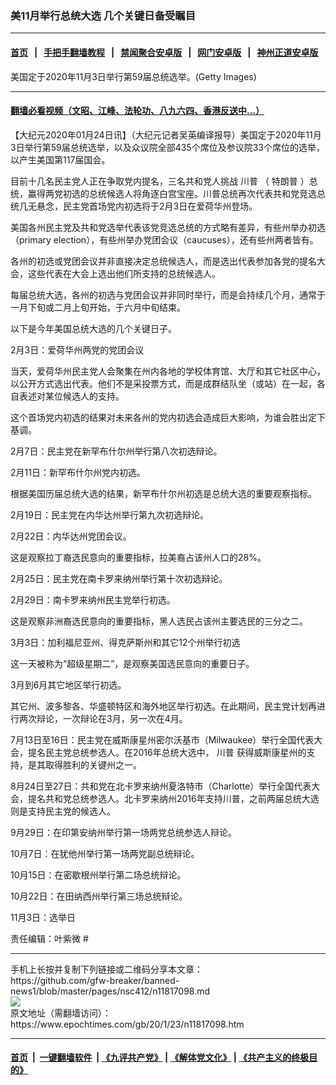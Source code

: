 ### 美11月举行总统大选 几个关键日备受瞩目
------------------------

#### [首页](https://github.com/gfw-breaker/banned-news1/blob/master/README.md) &nbsp;&nbsp;|&nbsp;&nbsp; [手把手翻墙教程](https://github.com/gfw-breaker/guides/wiki) &nbsp;&nbsp;|&nbsp;&nbsp; [禁闻聚合安卓版](https://github.com/gfw-breaker/bn-android) &nbsp;&nbsp;|&nbsp;&nbsp; [网门安卓版](https://github.com/oGate2/oGate) &nbsp;&nbsp;|&nbsp;&nbsp; [神州正道安卓版](https://github.com/SzzdOgate/update) 



<div><img alt="" class="aligncenter wp-post-image" src="https://i.epochtimes.com/assets/uploads/2019/04/06850a4ef27c92ead80dcf8573958a0b.jpg"/>
<div class="red16 caption">
 美国定于2020年11月3日举行第59届总统选举。(Getty Images)
</div>
</div><hr/>

#### [翻墙必看视频（文昭、江峰、法轮功、八九六四、香港反送中...）](http://167.172.214.107/home.html)

<div><p>
 【大纪元2020年01月24日讯】（大纪元记者吴英编译报导）美国定于2020年11月3日举行第59届总统选举，以及众议院全部435个席位及参议院33个席位的选举，以产生美国第117届国会。
</p>
<p>
 目前十几名民主党人正在争取党内提名，三名共和党人挑战
 <ok href="https://www.epochtimes.com/gb/tag/%E5%B7%9D%E6%99%AE.html">
  川普
 </ok>
 （
 <ok href="https://www.epochtimes.com/gb/tag/%E7%89%B9%E6%9C%97%E6%99%AE.html">
  特朗普
 </ok>
 ）总统，赢得两党初选的总统候选人将角逐白宫宝座。川普总统再次代表共和党竞选总统几无悬念，民主党首场党内初选将于2月3日在爱荷华州登场。
</p>
<p>
 美国各州民主党及共和党选举代表该党竞选总统的方式略有差异，有些州举办初选（primary election），有些州举办党团会议（caucuses），还有些州两者皆有。
</p>
<p>
 各州的初选或党团会议并非直接决定总统候选人，而是选出代表参加各党的提名大会，这些代表在大会上选出他们所支持的总统候选人。
</p>
<p>
 每届总统大选，各州的初选与党团会议并非同时举行，而是会持续几个月，通常于一月下旬或二月上旬开始，于六月中旬结束。
</p>
<p>
 以下是今年美国总统大选的几个关键日子。
</p>
<p>
 2月3日：爱荷华州两党的党团会议
</p>
<p>
 当天，爱荷华州民主党人会聚集在州内各地的学校体育馆、大厅和其它社区中心，以公开方式选出代表。他们不是采投票方式，而是成群结队坐（或站）在一起，各自表述对某位候选人的支持。
</p>
<p>
 这个首场党内初选的结果对未来各州的党内初选会造成巨大影响，为谁会胜出定下基调。
</p>
<p>
 2月7日：民主党在新罕布什尔州举行第八次初选辩论。
</p>
<p>
 2月11日：新罕布什尔州党内初选。
</p>
<p>
 根据美国历届总统大选的结果，新罕布什尔州初选是总统大选的重要观察指标。
</p>
<p>
 2月19日：民主党在内华达州举行第九次初选辩论。
</p>
<p>
 2月22日：内华达州党团会议。
</p>
<p>
 这是观察拉丁裔选民意向的重要指标，拉美裔占该州人口的28%。
</p>
<p>
 2月25日：民主党在南卡罗来纳州举行第十次初选辩论。
</p>
<p>
 2月29日：南卡罗来纳州民主党举行初选。
</p>
<p>
 这是观察非洲裔选民意向的重要指标，黑人选民占该州主要选民的三分之二。
</p>
<p>
 3月3日：加利福尼亚州、得克萨斯州和其它12个州举行初选
</p>
<p>
 这一天被称为“超级星期二”，是观察美国选民意向的重要日子。
</p>
<p>
 3月到6月其它地区举行初选。
</p>
<p>
 其它州、波多黎各、华盛顿特区和海外地区举行初选。在此期间，民主党计划再进行两次辩论，一次辩论在3月，另一次在4月。
</p>
<p>
 7月13日至16日：民主党在威斯康星州密尔沃基市（Milwaukee）举行全国代表大会，提名民主党总统参选人。在2016年总统大选中，
 <ok href="https://www.epochtimes.com/gb/tag/%E5%B7%9D%E6%99%AE.html">
  川普
 </ok>
 获得威斯康星州的支持，是其取得胜利的关键州之一。
</p>
<p>
 8月24日至27日：共和党在北卡罗来纳州夏洛特市（Charlotte）举行全国代表大会，提名共和党总统参选人。北卡罗来纳州2016年支持川普，之前两届总统大选则是支持民主党的候选人。
</p>
<p>
 9月29日：在印第安纳州举行第一场两党总统参选人辩论。
</p>
<p>
 10月7日：在犹他州举行第一场两党副总统辩论。
</p>
<p>
 10月15日：在密歇根州举行第二场总统辩论。
</p>
<p>
 10月22日：在田纳西州举行第三场总统辩论。
</p>
<p>
 11月3日：选举日
</p>
<p>
 责任编辑：叶紫微 #
</p>
</div>
<hr/>
手机上长按并复制下列链接或二维码分享本文章：<br/>
https://github.com/gfw-breaker/banned-news1/blob/master/pages/nsc412/n11817098.md <br/>
<a href='https://github.com/gfw-breaker/banned-news1/blob/master/pages/nsc412/n11817098.md'><img src='https://github.com/gfw-breaker/banned-news1/blob/master/pages/nsc412/n11817098.md.png'/></a> <br/>
原文地址（需翻墙访问）：https://www.epochtimes.com/gb/20/1/23/n11817098.htm


------------------------
#### [首页](https://github.com/gfw-breaker/banned-news1/blob/master/README.md) &nbsp;|&nbsp; [一键翻墙软件](https://github.com/gfw-breaker/nogfw/blob/master/README.md) &nbsp;| [《九评共产党》](https://github.com/gfw-breaker/9ping.md/blob/master/README.md#九评之一评共产党是什么) | [《解体党文化》](https://github.com/gfw-breaker/jtdwh.md/blob/master/README.md) | [《共产主义的终极目的》](https://github.com/gfw-breaker/gczydzjmd.md/blob/master/README.md)


<img src='http://gfw-breaker.win/banned-news/pages/nsc412/n11817098.md' width='0px' height='0px'/>